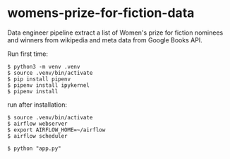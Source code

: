 # womens-prize-for-fiction-data
Data engineer pipeline extract a list of Women's prize for fiction nominees and winners from wikipedia and meta data from Google Books API. 


Run first time: 
```
$ python3 -m venv .venv
$ source .venv/bin/activate 
$ pip install pipenv
$ pipenv install ipykernel
$ pipenv install 
```

run after installation: 
```
$ source .venv/bin/activate
$ airflow webserver
$ export AIRFLOW_HOME=~/airflow
$ airflow scheduler

$ python "app.py"
```
